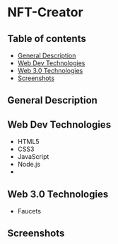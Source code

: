 # NFT-Creator

## Table of contents
* [General Description](#general-info)
* [Web Dev Technologies](#technologies)
* [Web 3.0 Technologies](#technologies)
* [Screenshots](#screenshots)


## General Description



## Web Dev Technologies

- HTML5
- CSS3
- JavaScript 
- Node.js
- 
## Web 3.0 Technologies

- Faucets

## Screenshots 
